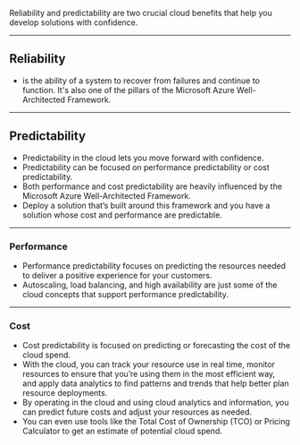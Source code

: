 Reliability and predictability are two crucial cloud benefits that help you develop solutions with confidence.

---

## Reliability

-  is the ability of a system to recover from failures and continue to function. It's also one of the pillars of the Microsoft Azure Well-Architected Framework.

---

## Predictability

- Predictability in the cloud lets you move forward with confidence. 
- Predictability can be focused on performance predictability or cost predictability. 
- Both performance and cost predictability are heavily influenced by the Microsoft Azure Well-Architected Framework. 
- Deploy a solution that’s built around this framework and you have a solution whose cost and performance are predictable.

---

### Performance

- Performance predictability focuses on predicting the resources needed to deliver a positive experience for your customers. 
- Autoscaling, load balancing, and high availability are just some of the cloud concepts that support performance predictability.


---

### Cost

- Cost predictability is focused on predicting or forecasting the cost of the cloud spend. 
- With the cloud, you can track your resource use in real time, monitor resources to ensure that you’re using them in the most efficient way, and apply data analytics to find patterns and trends that help better plan resource deployments.
- By operating in the cloud and using cloud analytics and information, you can predict future costs and adjust your resources as needed. 
- You can even use tools like the Total Cost of Ownership (TCO) or Pricing Calculator to get an estimate of potential cloud spend.